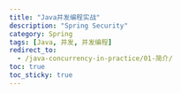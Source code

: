 ```yaml
---
title: "Java并发编程实战"
description: "Spring Security"
category: Spring
tags: [Java, 并发, 并发编程]
redirect_to:
  - /java-concurrency-in-practice/01-简介/
toc: true
toc_sticky: true
---
```


